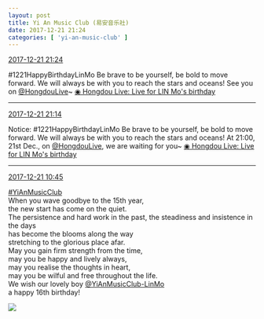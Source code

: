 ```yaml
---
layout: post
title: Yi An Music Club (易安音乐社)
date: 2017-12-21 21:24
categories: [ 'yi-an-music-club' ]
---
```


<div class="weibo-info">
  <a href="https://weibo.com/6094546964/FAIqsCO50">2017-12-21 21:24</a>
</div>

#1221HappyBirthdayLinMo Be brave to be yourself, be bold to move forward. We will always be with you to reach the stars and oceans! See you on [@HongdouLive](http://weibo.com/u/5990184179)~ [◉ Hongdou Live: Live for LIN Mo's birthday](http://www.hongdoufm.com/room/1080153849664110655)

<!-- more -->

---

<div class="weibo-info">
  <a href="https://weibo.com/6094546964/FAImBxTJa">2017-12-21 21:14</a>
</div>

Notice: #1221HappyBirthdayLinMo Be brave to be yourself, be bold to move forward. We will always be with you to reach the stars and oceans! At 21:00, 21st Dec., on [@HongdouLive](http://weibo.com/u/5990184179), we are waiting for you~ [◉ Hongdou Live: Live for LIN Mo's birthday](http://www.hongdoufm.com/room/1080153849664110655)

---

<div class="weibo-info">
  <a href="https://weibo.com/6094546964/FAEfk6VeW">2017-12-21 10:45</a>
</div>

[#YiAnMusicClub](https://weibo.com/p/100808beae2e3e05b17b64f63ebedca39f19b2/super_index)  
When you wave goodbye to the 15th year,  
the new start has come on the quiet.  
The persistence and hard work in the past, the steadiness and insistence in the days  
has become the blooms along the way  
stretching to the glorious place afar.  
May you gain firm strength from the time,  
may you be happy and lively always,  
may you realise the thoughts in heart,  
may you be wilful and free throughout the life.  
We wish our lovely boy [@YiAnMusicClub-LinMo](http://weibo.com/u/6108312042)  
a happy 16th birthday!

<a href="https://wx2.sinaimg.cn/mw690/006Es64Agy1fmo71uwq2qj30qo140agz.jpg">
  <img class="weibo-pic-preview" src="https://wx2.sinaimg.cn/orj360/006Es64Agy1fmo71uwq2qj30qo140agz.jpg" />
</a>
